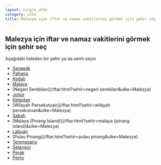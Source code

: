 ```yaml
---
layout: single_ulke
category: ulke
title: Malezya için iftar ve namaz vakitlerini görmek için şehir seç
---
```



## Malezya için iftar ve namaz vakitlerini görmek için şehir seç

Aşağıdaki listeden bir şehir ya da semt seçin


* [Sarawak](/iftar.html?sehir=sarawak&ulke=Malezya)
* [Pahang](/iftar.html?sehir=pahang&ulke=Malezya)
* [Kedah](/iftar.html?sehir=kedah&ulke=Malezya)
* [Malaya](/iftar.html?sehir=malaya&ulke=Malezya)
* [Negeri Sembilan](/iftar.html?sehir=negeri sembilan&ulke=Malezya)
* [Johor](/iftar.html?sehir=johor&ulke=Malezya)
* [Kelantan](/iftar.html?sehir=kelantan&ulke=Malezya)
* [Wilayah Persekutuan](/iftar.html?sehir=wilayah persekutuan&ulke=Malezya)
* [Sabah](/iftar.html?sehir=sabah&ulke=Malezya)
* [Malaya (Pinang Island)](/iftar.html?sehir=malaya (pinang island)&ulke=Malezya)
* [Labuan](/iftar.html?sehir=labuan&ulke=Malezya)
* [Pulau Pinang](/iftar.html?sehir=pulau pinang&ulke=Malezya)
* [Terengganu](/iftar.html?sehir=terengganu&ulke=Malezya)
* [Selangor](/iftar.html?sehir=selangor&ulke=Malezya)
* [Perak](/iftar.html?sehir=perak&ulke=Malezya)
* [Perlis](/iftar.html?sehir=perlis&ulke=Malezya)
